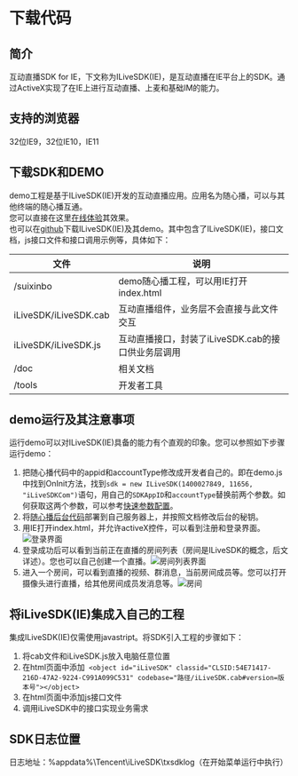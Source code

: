 # 下载代码

## 简介
互动直播SDK for IE，下文称为ILiveSDK(IE)，是互动直播在IE平台上的SDK。通过ActiveX实现了在IE上进行互动直播、上麦和基础IM的能力。

## 支持的浏览器
32位IE9，32位IE10，IE11

## 下载SDK和DEMO
demo工程是基于ILiveSDK(IE)开发的互动直播应用。应用名为随心播，可以与其他终端的随心播互通。   
您可以直接在这里[在线体验](https://sxb.qcloud.com/webdemo/index.html)其效果。   
也可以在[github](https://github.com/zhaoyang21cn/ILiveSDK_Web_Demos)下载ILiveSDK(IE)及其demo。其中包含了ILiveSDK(IE)，接口文档，js接口文件和接口调用示例等，具体如下：
  

文件 | 说明 | 
----|------|
/suixinbo | demo随心播工程，可以用IE打开index.html  | 
iLiveSDK/iLiveSDK.cab | 互动直播组件，业务层不会直接与此文件交互  | 
iLiveSDK/iLiveSDK.js | 互动直播接口，封装了iLiveSDK.cab的接口供业务层调用  | 
/doc | 相关文档  | 
/tools | 开发者工具 | 


## demo运行及其注意事项
运行demo可以对ILiveSDK(IE)具备的能力有个直观的印象。您可以参照如下步骤运行demo：

 1. 把随心播代码中的appid和accountType修改成开发者自己的。即在demo.js中找到OnInit方法，找到`sdk = new ILiveSDK(1400027849, 11656, "iLiveSDKCom")`语句，用自己的`SDKAppID`和`accountType`替换前两个参数。如何获取这两个参数，可以参考[快速参数配置](https://www.qcloud.com/document/product/268/7599)。
 2. 将[随心播后台代码](https://github.com/zhaoyang21cn/SuiXinBoPHPServer)部署到自己服务器上，并按照文档修改后台的秘钥。
 2. 用IE打开index.html，并允许activeX控件，可以看到注册和登录界面。
 ![登录界面](http://mc.qcloudimg.com/static/img/cf9dec67f37159dc9fec9d529dcf47f1/image.png)
 3. 登录成功后可以看到当前正在直播的房间列表（房间是ILiveSDK的概念，后文详述）。您也可以自己创建一个直播。![房间列表界面](http://mc.qcloudimg.com/static/img/82fcdb2dfad54efd80d3c9ed4b5c5d8a/image.png)
 4. 进入一个房间，可以看到直播的视频、群消息，当前房间成员等。您可以打开摄像头进行直播，给其他房间成员发消息等。![房间](http://mc.qcloudimg.com/static/img/43f1047c1d00f70de63b9a287ff55973/image.png)

## 将iLiveSDK(IE)集成入自己的工程
集成ILiveSDK(IE)仅需使用javastript。将SDK引入工程的步骤如下：

 1. 将cab文件和iLiveSDK.js放入电脑任意位置
 2. 在html页面中添加`
<object id="iLiveSDK" classid="CLSID:54E71417-216D-47A2-9224-C991A099C531" codebase="路径/iLiveSDK.cab#version=版本号"></object>`
 3. 在html页面中添加js接口文件<script type="text/javascript" src="路径/iLiveSDK.js"></script>
 4. 调用iLiveSDK中的接口实现业务需求

## SDK日志位置
日志地址：%appdata%\Tencent\iLiveSDK\txsdklog（在开始菜单运行中执行）
